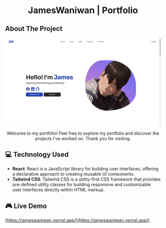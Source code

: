 <!-- PROJECT LOGO -->
<br />
<h1 align="center">JamesWaniwan | Portfolio</h1>

<!-- ABOUT THE PROJECT -->

## About The Project

![Screenshot](./public/portfolio-home.png)

<p align="center">
Welcome to my portfolio! Feel free to explore my portfolio and discover the projects I've worked on. Thank you for visiting.

<!-- TECHNOLOGY USED -->

## 💻 Technology Used

- **React**: React is a JavaScript library for building user interfaces, offering a declarative approach to creating reusable UI components.
- **Tailwind CSS**: Tailwind CSS is a utility-first CSS framework that provides pre-defined utility classes for building responsive and customizable user interfaces directly within HTML markup.

<!-- LIVE DEMO -->

## 🎮 Live Demo

[https://jameswaniwan.vercel.app/](https://jameswaniwan.vercel.app/)
